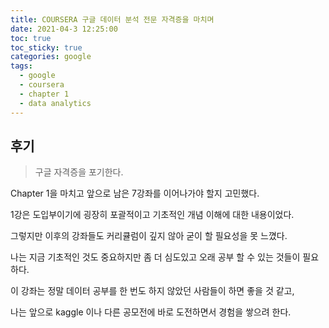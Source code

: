 ```yaml
---
title: COURSERA 구글 데이터 분석 전문 자격증을 마치며
date: 2021-04-3 12:25:00
toc: true
toc_sticky: true
categories: google
tags:
  - google
  - coursera
  - chapter 1
  - data analytics
---
```



## 후기

>구글 자격증을 포기한다.

Chapter 1을 마치고 앞으로 남은 7강좌를 이어나가야 할지 고민했다.

1강은 도입부이기에 굉장히 포괄적이고 기초적인 개념 이해에 대한 내용이었다.

그렇지만 이후의 강좌들도 커리큘럼이 깊지 않아 굳이 할 필요성을 못 느꼈다.

나는 지금 기초적인 것도 중요하지만 좀 더 심도있고 오래 공부 할 수 있는 것들이 필요하다.

이 강좌는 정말 데이터 공부를 한 번도 하지 않았던 사람들이 하면 좋을 것 같고,

나는 앞으로 kaggle 이나 다른 공모전에 바로 도전하면서 경험을 쌓으려 한다.

